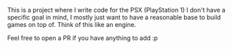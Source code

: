 This is a project where I write code for the PSX (PlayStation 1)
I don't have a specific goal in mind, I mostly just want to have a reasonable base to build games on top of.
Think of this like an engine.

Feel free to open a PR if you have anything to add :p
